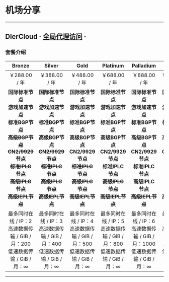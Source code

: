 机场分享
===
***
## DlerCloud · [全局代理访问](https://dleris.best/auth/register?affid=56105) ·
### 套餐介绍
| Bronze | Silver |Gold|Platinum |Palladium|Diamond|
| :------: | :-------: | :--------: | :-------: | :--------:| :-------:|
|                        ￥288.00 / 年                         |                        ￥388.00 / 年                         |                        ￥488.00 / 年                         |                        ￥688.00 / 年                         |                        ￥888.00 / 年                         | ￥1288.00 / 年 |
|                     **国际标准节点** <br/>**游戏加速节点** <br/>**标准BGP节点** <br/>~~**高级BGP节点** <br/>**CN2/9929节点** <br/>**标准IPLC节点** <br/>**高级IPLC节点** <br/>**高级IEPL节点**~~                     | **国际标准节点** <br/>**游戏加速节点** <br/>**标准BGP节点** <br/>**高级BGP节点** <br/>~~**CN2/9929节点** <br/>**标准IPLC节点** <br/>**高级IPLC节点** <br/>**高级IEPL节点**~~ | **国际标准节点** <br/>**游戏加速节点** <br/>**标准BGP节点** <br/>**高级BGP节点** <br/>**CN2/9929节点** <br/>~~**标准IPLC节点** <br/>**高级IPLC节点** <br/>**高级IEPL节点**~~ | **国际标准节点** <br/>**游戏加速节点** <br/>**标准BGP节点** <br/>**高级BGP节点** <br/>**CN2/9929节点** <br/>**标准IPLC节点** <br/>~~**高级IPLC节点** <br/>**高级IEPL节点**~~ | **国际标准节点** <br/>**游戏加速节点** <br/>**标准BGP节点** <br/>**高级BGP节点** <br/>**CN2/9929节点** <br/>**标准IPLC节点** <br/>**高级IPLC节点** <br/>~~**高级IEPL节点**~~ | **国际标准节点** <br/>**游戏加速节点** <br/>**标准BGP节点** <br/>**高级BGP节点** <br/>**CN2/9929节点** <br/>**标准IPLC节点** <br/>**高级IPLC节点** <br/>**高级IEPL节点** |
| 最多同时在线 / IP：2 <br/>高速数据传输 / GiB / 月：200 <br/>低速数据传输 / GiB / 月：∞ | 最多同时在线 / IP：3 <br/>高速数据传输 / GiB / 月：400 <br/>低速数据传输 / GiB / 月：∞ | 最多同时在线 / IP：4 <br/>高速数据传输 / GiB / 月：500 <br/>低速数据传输 / GiB / 月：∞ | 最多同时在线 / IP：5 <br/>高速数据传输 / GiB / 月：800 <br/>低速数据传输 / GiB / 月：∞ | 最多同时在线 / IP：6 <br/>高速数据传输 / GiB / 月：1000 <br/>低速数据传输 / GiB / 月：∞ | 最多同时在线 / IP：8 <br/>高速数据传输 / GiB / 月：1500 <br/>低速数据传输 / GiB / 月：∞ |

***
